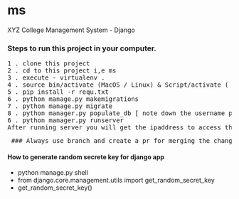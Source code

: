 # ms
XYZ College Management System - Django

### Steps to run this project in your computer.
<pre>
1 . clone this project
2 . cd to this project i,e ms
3 . execute - virtualenv .
4 . source bin/activate (MacOS / Linux) & Script/activate ( Windows )
5 . pip install -r requ.txt
6 . python manage.py makemigrations
7 . python manage.py migrate
8 . python manager.py populate_db [ note down the username password which will generate]
6 . python manager.py runserver
After running server you will get the ipaddress to access this project.
</pre>

<pre>
 ### Always use branch and create a pr for merging the changes
</pre>

#### How to generate random secrete key for django app
- python manage.py shell
- from django.core.management.utils import get_random_secret_key
- get_random_secret_key()
